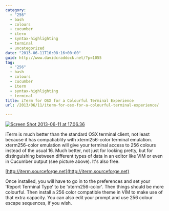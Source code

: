 ```yaml
---
category:
  - "256"
  - bash
  - colours
  - cucumber
  - iterm
  - syntax-highlighting
  - terminal
  - uncategorized
date: "2013-06-11T16:08:16+00:00"
guid: http://www.davidcraddock.net/?p=1055
tag:
  - "256"
  - bash
  - colours
  - cucumber
  - iterm
  - syntax-highlighting
  - terminal
title: iTerm for OSX for a Colourful Terminal Experience
url: /2013/06/11/iterm-for-osx-for-a-colourful-terminal-experience/

---
```

[![Screen Shot 2013-06-11 at 17.06.36](/wp-content/uploads/2013/06/screen-shot-2013-06-11-at-17-06-36.png)](/wp-content/uploads/2013/06/screen-shot-2013-06-11-at-17-06-36.png)

iTerm is much better than the standard OSX terminal client, not least because it has compatiablity with xterm256-color terminal emulation. xterm256-color emulation will give your terminal access to 256 colours instead of the usual 16. Much better, not just for looking pretty, but for distinguishing between different types of data in an editor like VIM or even in Cucumber output (see picture above). It's also free.

[http://iterm.sourceforge.net](http://iterm.sourceforge.net)

Once installed, you will have to go in to the preferences and set your 'Report Terminal Type' to be 'xterm256-color'. Then things should be more colourful. Then install a 256 color compatible theme in VIM to make use of that extra capacity. You can also edit your prompt and use 256 colour escape sequences, if you wish.
